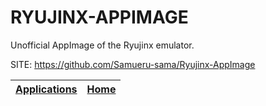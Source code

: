 # RYUJINX-APPIMAGE

 Unofficial AppImage of the Ryujinx emulator.

 SITE: https://github.com/Samueru-sama/Ryujinx-AppImage

 | [Applications](https://portable-linux-apps.github.io/apps.html) | [Home](https://portable-linux-apps.github.io)
 | --- | --- |
